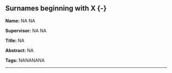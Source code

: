 




## Surnames beginning with X {-}

**Name:** NA NA

**Supervisor:** NA NA

**Title:** NA

**Abstract:** NA

**Tags:** NANANANA

---
